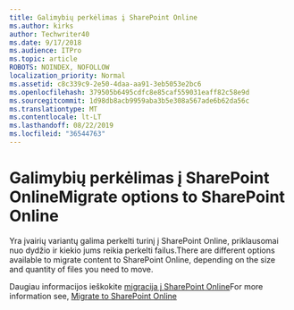 ```yaml
---
title: Galimybių perkėlimas į SharePoint Online
ms.author: kirks
author: Techwriter40
ms.date: 9/17/2018
ms.audience: ITPro
ms.topic: article
ROBOTS: NOINDEX, NOFOLLOW
localization_priority: Normal
ms.assetid: c8c339c9-2e50-4daa-aa91-3eb5053e2bc6
ms.openlocfilehash: 379505b6495cdfc8e85caf559031eaff82c58e9d
ms.sourcegitcommit: 1d98db8acb9959aba3b5e308a567ade6b62da56c
ms.translationtype: MT
ms.contentlocale: lt-LT
ms.lasthandoff: 08/22/2019
ms.locfileid: "36544763"
---
```

# <a name="migrate-options-to-sharepoint-online"></a><span data-ttu-id="06d07-102">Galimybių perkėlimas į SharePoint Online</span><span class="sxs-lookup"><span data-stu-id="06d07-102">Migrate options to SharePoint Online</span></span>

<span data-ttu-id="06d07-103">Yra įvairių variantų galima perkelti turinį į SharePoint Online, priklausomai nuo dydžio ir kiekio jums reikia perkelti failus.</span><span class="sxs-lookup"><span data-stu-id="06d07-103">There are different options available to migrate content to SharePoint Online, depending on the size and quantity of files you need to move.</span></span>
  
<span data-ttu-id="06d07-104">Daugiau informacijos ieškokite [migracija į SharePoint Online](https://go.microsoft.com/fwlink/?linkid-2022029)</span><span class="sxs-lookup"><span data-stu-id="06d07-104">For more information see, [Migrate to SharePoint Online](https://go.microsoft.com/fwlink/?linkid-2022029)</span></span>
  

